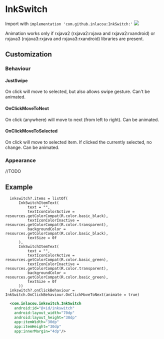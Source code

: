 # InkSwitch

Import with `implementation 'com.github.inlacou:InkSwitch:'` [![](https://jitpack.io/v/inlacou/InkSwitch.svg)](https://jitpack.io/#inlacou/InkSwitch)

Animation works only if rxjava2 (rxjava2:rxjava and rxjava2:rxandroid) or rxjava3 (rxjava3:rxjava and rxjava3:rxandroid) libraries are present.

## Customization

### Behaviour

#### JustSwipe
On click will move to selected, but also allows swipe gesture. Can't be animated.

#### OnClickMoveToNext
On click (anywhere) will move to next (from left to right). Can be animated.

#### OnClickMoveToSelected
On click will move to selected item. If clicked the currently selected, no change. Can be animated.

### Appearance

//TODO

## Example

```Kt
  inkswitch?.items = listOf(
      InkSwitchItemText(
          text = "",
          textIconColorActive = resources.getColorCompat(R.color.basic_black),
          textIconColorInactive = resources.getColorCompat(R.color.transparent),
          backgroundColor = resources.getColorCompat(R.color.basic_black),
          textSize = 0f
      ),
      InkSwitchItemText(
          text = "",
          textIconColorActive = resources.getColorCompat(R.color.basic_green),
          textIconColorInactive = resources.getColorCompat(R.color.transparent),
          backgroundColor = resources.getColorCompat(R.color.basic_green),
          textSize = 0f
      ))
  inkswitch?.onClickBehaviour = InkSwitch.OnClickBehaviour.OnClickMoveToNext(animate = true)
```

```xml
  <com.inlacou.inkswitch.InkSwitch
    android:id="@+id/inkswitch"
    android:layout_width="70dp"
    android:layout_height="38dp"
    app:itemWidth="30dp"
    app:itemHeight="30dp"
    app:innerMargin="4dp"/>
```

